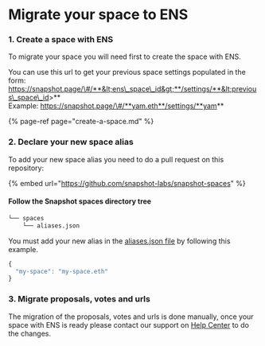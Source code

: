 # Migrate your space to ENS

### 1. Create a space with ENS

To migrate your space you will need first to create the space with ENS.   
  
You can use this url to get your previous space settings populated in the form: https://snapshot.page/\#/**&lt;ens\_space\_id&gt;**/settings/**&lt;previous\_space\_id&gt;**  
Example: https://snapshot.page/\#/**yam.eth**/settings/**yam**

{% page-ref page="create-a-space.md" %}

### 2. Declare your new space alias

To add your new space alias you need to do a pull request on this repository:

{% embed url="https://github.com/snapshot-labs/snapshot-spaces" %}

#### Follow the Snapshot spaces directory tree

```bash
└── spaces
    └── aliases.json
```

You must add your new alias in the [aliases.json file](https://github.com/snapshot-labs/snapshot-spaces/blob/master/spaces/aliases.json) by following this example.

```javascript
{
  "my-space": "my-space.eth"
}
```

### 3. Migrate proposals, votes and urls

The migration of the proposals, votes and urls is done manually, once your space with ENS is ready please contact our support on [Help Center](https://help.snapshot.org/en/) to do the changes.

